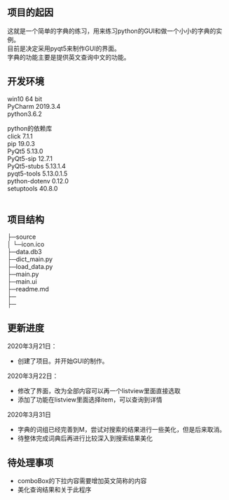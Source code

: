 ## 项目的起因
这就是一个简单的字典的练习，用来练习python的GUI和做一个小小的字典的实例。<br>
目前是决定采用pyqt5来制作GUI的界面。<br>
字典的功能主要是提供英文查询中文的功能。

## 开发环境
win10 64 bit<br>
PyCharm 2019.3.4<br>
python3.6.2<br>

python的依赖库<br>
click         7.1.1         <br>
pip           19.0.3        <br>
PyQt5         5.13.0        <br>
PyQt5-sip     12.7.1        <br>
PyQt5-stubs   5.13.1.4      <br>
pyqt5-tools   5.13.0.1.5    <br>
python-dotenv 0.12.0        <br>
setuptools    40.8.0        <br>
<br>


## 项目结构
├─source<br>
│  └─icon.ico<br>
├─data.db3<br>
├─dict_main.py<br>
├─load_data.py<br>
├─main.py<br>
├─main.ui<br>
├─readme.md<br>
├─<br>
├─<br>


## 更新进度
2020年3月21日：<br>
* 创建了项目。并开始GUI的制作。<br>

2020年3月22日：<br>
* 修改了界面，改为全部内容可以再一个listview里面直接选取
* 添加了功能在listview里面选择item，可以查询到详情

2020年3月31日
* 字典的词组已经完善到M，尝试对搜索的结果进行一些美化，但是后来取消。
* 待整体完成词典后再进行比较深入到搜索结果美化

## 待处理事项
* comboBox的下拉内容需要增加英文简称的内容
* 美化查询结果和关于此程序